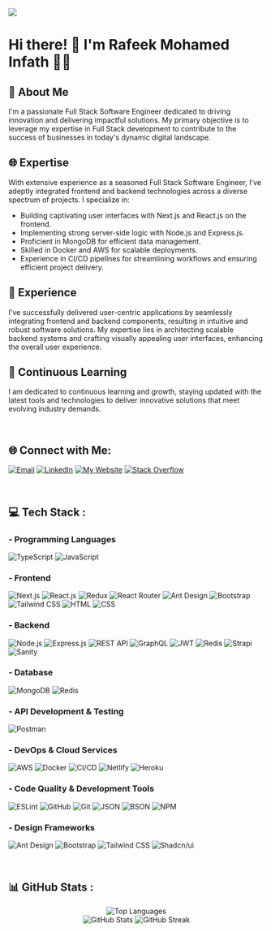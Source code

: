 [![](https://visitcount.itsvg.in/api?id=mohamedinfath99&icon=0&color=2)](https://visitcount.itsvg.in)

# Hi there! 👋 I'm Rafeek Mohamed Infath 🧑‍💻


## 🚀 About Me 
I'm a passionate Full Stack Software Engineer dedicated to driving innovation and delivering impactful solutions. My primary objective is to leverage my expertise in Full Stack development to contribute to the success of businesses in today's dynamic digital landscape.


## 🌐 Expertise 
With extensive experience as a seasoned Full Stack Software Engineer, I've adeptly integrated frontend and backend technologies across a diverse spectrum of projects. I specialize in:
- Building captivating user interfaces with Next.js and React.js on the frontend.
- Implementing strong server-side logic with Node.js and Express.js.
- Proficient in MongoDB for efficient data management.
- Skilled in Docker and AWS for scalable deployments.
- Experience in CI/CD pipelines for streamlining workflows and ensuring efficient project delivery.


## 💼 Experience 
I've successfully delivered user-centric applications by seamlessly integrating frontend and backend components, resulting in intuitive and robust software solutions. My expertise lies in architecting scalable backend systems and crafting visually appealing user interfaces, enhancing the overall user experience.


## 🌱 Continuous Learning 
I am dedicated to continuous learning and growth, staying updated with the latest tools and technologies to deliver innovative solutions that meet evolving industry demands.

<br/>

## 🌐 Connect with Me:
[![Email](https://img.shields.io/badge/Email-%23D14836?logo=gmail&logoColor=white)](mailto:mohamedinfath99@gmail.com)
[![LinkedIn](https://img.shields.io/badge/LinkedIn-%230077B5?logo=linkedin&logoColor=white)](https://www.linkedin.com/in/mohamedinfath99)
[![My Website](https://img.shields.io/badge/Website-%231a202c.svg?logo=Google-Chrome&logoColor=white)](https://mohamedinfath99.github.io)
[![Stack Overflow](https://img.shields.io/badge/-Stackoverflow-FE7A16?logo=stack-overflow&logoColor=white)](https://stackoverflow.com/users/20399450)

<br/>

## 💻 Tech Stack :

### - Programming Languages
![TypeScript](https://img.shields.io/badge/TypeScript-%3178C6.svg?style=for-the-badge&logo=typescript&logoColor=white)
![JavaScript](https://img.shields.io/badge/JavaScript-%23F7DF1E.svg?style=for-the-badge&logo=javascript&logoColor=black)

### - Frontend
![Next.js](https://img.shields.io/badge/Next.js-%23000000.svg?style=for-the-badge&logo=next.js&logoColor=white)
![React.js](https://img.shields.io/badge/React.js-%2320232a.svg?style=for-the-badge&logo=react&logoColor=%2361DAFB)
![Redux](https://img.shields.io/badge/Redux-%23764ABC.svg?style=for-the-badge&logo=redux&logoColor=white)
![React Router](https://img.shields.io/badge/React_Router-CA4245?style=for-the-badge&logo=react-router&logoColor=white)
![Ant Design](https://img.shields.io/badge/Ant_Design-%230170FE.svg?style=for-the-badge&logo=ant-design&logoColor=white)
![Bootstrap](https://img.shields.io/badge/Bootstrap-%23563D7C.svg?style=for-the-badge&logo=bootstrap&logoColor=white)
![Tailwind CSS](https://img.shields.io/badge/Tailwind_CSS-%2338B2AC.svg?style=for-the-badge&logo=tailwind-css&logoColor=white)
![HTML](https://img.shields.io/badge/HTML5-%23E34F26.svg?style=for-the-badge&logo=html5&logoColor=white)
![CSS](https://img.shields.io/badge/CSS3-%231572B6.svg?style=for-the-badge&logo=css3&logoColor=white)

### - Backend
![Node.js](https://img.shields.io/badge/Node.js-6DA55F?style=for-the-badge&logo=node.js&logoColor=white)
![Express.js](https://img.shields.io/badge/Express.js-%23404d59.svg?style=for-the-badge&logo=express&logoColor=%2361DAFB)
![REST API](https://img.shields.io/badge/REST_API-FF6C37?style=for-the-badge&logo=api&logoColor=white)
![GraphQL](https://img.shields.io/badge/GraphQL-E10098?style=for-the-badge&logo=graphql&logoColor=white)
![JWT](https://img.shields.io/badge/JWT-black?style=for-the-badge&logo=JSON%20web%20tokens)
![Redis](https://img.shields.io/badge/Redis-%23DD0031.svg?style=for-the-badge&logo=redis&logoColor=white)
![Strapi](https://img.shields.io/badge/Strapi-%232E7EEA.svg?style=for-the-badge&logo=strapi&logoColor=white)
![Sanity](https://img.shields.io/badge/Sanity-%23000000.svg?style=for-the-badge&logo=sanity&logoColor=white)

### - Database
![MongoDB](https://img.shields.io/badge/MongoDB-%234ea94b.svg?style=for-the-badge&logo=mongodb&logoColor=white)
![Redis](https://img.shields.io/badge/Redis-%23DD0031.svg?style=for-the-badge&logo=redis&logoColor=white)

### - API Development & Testing
![Postman](https://img.shields.io/badge/Postman-FF6C37?style=for-the-badge&logo=postman&logoColor=white)

### - DevOps & Cloud Services
![AWS](https://img.shields.io/badge/AWS-%23FF9900.svg?style=for-the-badge&logo=amazon-aws&logoColor=white)
![Docker](https://img.shields.io/badge/Docker-%230db7ed.svg?style=for-the-badge&logo=docker&logoColor=white)
![CI/CD](https://img.shields.io/badge/CI/CD-%234677A1.svg?style=for-the-badge&logo=amazon-aws&logoColor=white)
![Netlify](https://img.shields.io/badge/Netlify-%23000000.svg?style=for-the-badge&logo=netlify&logoColor=#00C7B7)
![Heroku](https://img.shields.io/badge/Heroku-%23430098.svg?style=for-the-badge&logo=heroku&logoColor=white)

### - Code Quality & Development Tools
![ESLint](https://img.shields.io/badge/ESLint-4B3263?style=for-the-badge&logo=eslint&logoColor=white)
![GitHub](https://img.shields.io/badge/GitHub-%23181717.svg?style=for-the-badge&logo=github&logoColor=white)
![Git](https://img.shields.io/badge/Git-F05032?style=for-the-badge&logo=git&logoColor=white)
![JSON](https://img.shields.io/badge/JSON-000000?style=for-the-badge&logo=json&logoColor=white)
![BSON](https://img.shields.io/badge/BSON-4DB33D?style=for-the-badge&logo=bson&logoColor=white)
![NPM](https://img.shields.io/badge/NPM-%23000000.svg?style=for-the-badge&logo=npm&logoColor=white)


### - Design Frameworks
![Ant Design](https://img.shields.io/badge/Ant_Design-%230170FE.svg?style=for-the-badge&logo=ant-design&logoColor=white)
![Bootstrap](https://img.shields.io/badge/Bootstrap-%23563D7C.svg?style=for-the-badge&logo=bootstrap&logoColor=white)
![Tailwind CSS](https://img.shields.io/badge/Tailwind_CSS-%2338B2AC.svg?style=for-the-badge&logo=tailwind-css&logoColor=white)
![Shadcn/ui](https://img.shields.io/badge/shadcn/ui-000000?style=for-the-badge&logo=tailwind-css&logoColor=white)



<br/>

## 📊 GitHub Stats :
<div align="center">
  <img src="https://github-readme-stats.vercel.app/api/top-langs/?username=mohamedinfath99&theme=radical&hide_border=false&include_all_commits=false&count_private=false&layout=compact" alt="Top Languages" />
</div>

<div align="center">
  <img src="https://github-readme-stats.vercel.app/api?username=mohamedinfath99&theme=radical&hide_border=false&include_all_commits=false&count_private=false" alt="GitHub Stats" />
  <img src="https://github-readme-streak-stats.herokuapp.com/?user=mohamedinfath99&theme=radical&hide_border=false" alt="GitHub Streak" />
</div>
